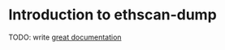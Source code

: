 # Introduction to ethscan-dump

TODO: write [great documentation](http://jacobian.org/writing/what-to-write/)
